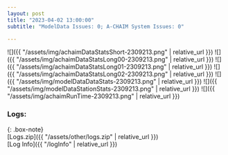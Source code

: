 ```yaml
---
layout: post
title: "2023-04-02 13:00:00"
subtitle: "ModelData Issues: 0; A-CHAIM System Issues: 0"

---
```


![]({{ "/assets/img/achaimDataStatsShort-2309213.png" | relative_url }})
![]({{ "/assets/img/achaimDataStatsLong00-2309213.png" | relative_url }})
![]({{ "/assets/img/achaimDataStatsLong01-2309213.png" | relative_url }})
![]({{ "/assets/img/achaimDataStatsLong02-2309213.png" | relative_url }})
![]({{ "/assets/img/modelDataDataStats-2309213.png" | relative_url }})
![]({{ "/assets/img/modelDataStationStats-2309213.png" | relative_url }})
![]({{ "/assets/img/achaimRunTime-2309213.png" | relative_url }})





### Logs:  
  
{: .box-note}  
[Logs.zip]({{ "/assets/other/logs.zip" | relative_url }})  
[Log Info]({{ "/logInfo" | relative_url }})  
